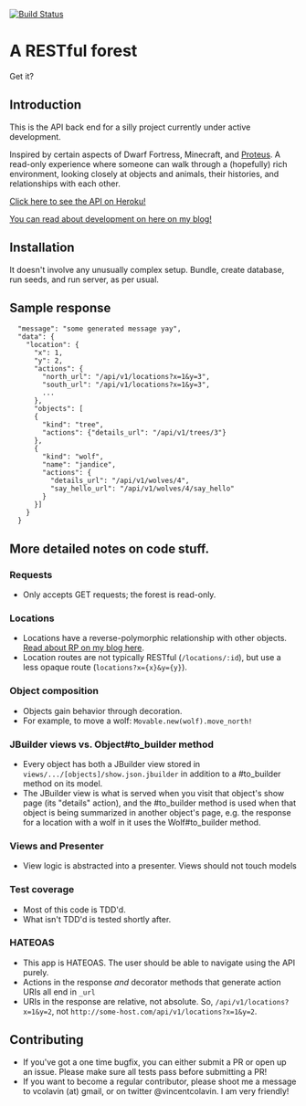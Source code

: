[![Build Status](https://travis-ci.org/vcolavin/forest.svg?branch=master)](https://travis-ci.org/vcolavin/forest)

# A RESTful forest
Get it?

## Introduction

This is the API back end for a silly project currently under active development.

Inspired by certain aspects of Dwarf Fortress, Minecraft, and [Proteus](http://twistedtreegames.com/proteus/). A read-only experience where someone can walk through a (hopefully) rich environment, looking closely at objects and animals, their histories, and relationships with each other.

[Click here to see the API on Heroku!](http://restful-forest.herokuapp.com/api/v1/location?x=1&y=1)

[You can read about development on here on my blog!](https://vcolavin.wordpress.com/tag/dev-blog/)

## Installation

It doesn't involve any unusually complex setup. Bundle, create database, run seeds, and run server, as per usual.

## Sample response
```
  "message": "some generated message yay",
  "data": {
    "location": {
      "x": 1,
      "y": 2,
      "actions": {
        "north_url": "/api/v1/locations?x=1&y=3",
        "south_url": "/api/v1/locations?x=1&y=3",
        ...
      },
      "objects": [
      {
        "kind": "tree",
        "actions": {"details_url": "/api/v1/trees/3"}
      },
      {
        "kind": "wolf",
        "name": "jandice",
        "actions": {
          "details_url": "/api/v1/wolves/4",
          "say_hello_url": "/api/v1/wolves/4/say_hello"
        }
      }]
    }
  }
```

## More detailed notes on code stuff.
### Requests
- Only accepts GET requests; the forest is read-only.

### Locations
- Locations have a reverse-polymorphic relationship with other objects. [Read about RP on my blog here](https://vcolavin.wordpress.com/2016/06/01/reverse-polymorphism-aka-polymorphic-join/).
- Location routes are not typically RESTful (`/locations/:id`), but use a less opaque route (`locations?x={x}&y={y}`).

### Object composition
- Objects gain behavior through decoration.
- For example, to move a wolf: `Movable.new(wolf).move_north!`

### JBuilder views vs. Object#to_builder method
- Every object has both a JBuilder view stored in `views/.../[objects]/show.json.jbuilder` in addition to a #to_builder method on its model.
- The JBuilder view is what is served when you visit that object's show page (its "details" action), and the #to_builder method is used when that object is being summarized in another object's page, e.g. the response for a location with a wolf in it uses the Wolf#to_builder method.

### Views and Presenter
- View logic is abstracted into a presenter. Views should not touch models

### Test coverage
- Most of this code is TDD'd.
- What isn't TDD'd is tested shortly after.

### HATEOAS
- This app is HATEOAS. The user should be able to navigate using the API purely.
- Actions in the response *and* decorator methods that generate action URIs all end in `_url`
- URIs in the response are relative, not absolute. So, `/api/v1/locations?x=1&y=2`, not `http://some-host.com/api/v1/locations?x=1&y=2`.

## Contributing
- If you've got a one time bugfix, you can either submit a PR or open up an issue. Please make sure all tests pass before submitting a PR!
- If you want to become a regular contributor, please shoot me a message to vcolavin (at) gmail, or on twitter @vincentcolavin. I am very friendly!